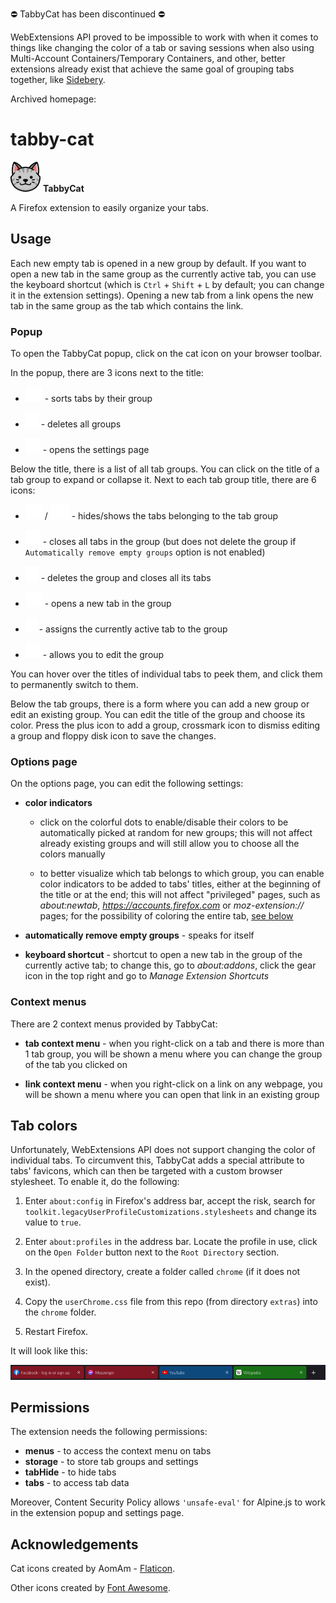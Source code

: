 ⛔ TabbyCat has been discontinued ⛔

WebExtensions API proved to be impossible to work with when it comes to things like changing the color of a tab or saving sessions when also using Multi-Account Containers/Temporary Containers, and other, better extensions already exist that achieve the same goal of grouping tabs together, like [Sidebery](https://addons.mozilla.org/en-US/firefox/addon/sidebery).

Archived homepage:

# tabby-cat

![](./src/icons/icon-48.png) **TabbyCat**

A Firefox extension to easily organize your tabs.

## Usage

Each new empty tab is opened in a new group by default. If you want to open a new tab in the same group as the currently active tab, you can use the keyboard shortcut (which is `Ctrl` + `Shift` + `L` by default; you can change it in the extension settings). Opening a new tab from a link opens the new tab in the same group as the tab which contains the link.

### Popup

To open the TabbyCat popup, click on the cat icon on your browser toolbar.

In the popup, there are 3 icons next to the title:

- ![sort](./src/icons/fa-icons/arrow-down-wide-short-solid.svg) - sorts tabs by their group

- ![trash](./src/icons/fa-icons/trash-solid.svg) - deletes all groups

- ![gear](./src/icons/fa-icons/gear-solid.svg) - opens the settings page

Below the title, there is a list of all tab groups. You can click on the title of a tab group to expand or collapse it. Next to each tab group title, there are 6 icons:

- ![eye](./src/icons/fa-icons/eye-solid.svg) / ![eye slashed](./src/icons/fa-icons/eye-slash-solid.svg) - hides/shows the tabs belonging to the tab group

- ![crossmark](./src/icons/fa-icons/circle-xmark-solid.svg) - closes all tabs in the group (but does not delete the group if `Automatically remove empty groups` option is not enabled)

- ![trash](./src/icons/fa-icons/trash-solid.svg) - deletes the group and closes all its tabs

- ![folder](./src/icons/fa-icons/folder-open-solid.svg) - opens a new tab in the group

- ![bookmark](./src/icons/fa-icons/bookmark-solid.svg) - assigns the currently active tab to the group

- ![pencil](./src/icons/fa-icons/pencil-solid.svg) - allows you to edit the group

You can hover over the titles of individual tabs to peek them, and click them to permanently switch to them.

Below the tab groups, there is a form where you can add a new group or edit an existing group. You can edit the title of the group and choose its color. Press the plus icon to add a group, crossmark icon to dismiss editing a group and floppy disk icon to save the changes.

### Options page

On the options page, you can edit the following settings:

- **color indicators**

  - click on the colorful dots to enable/disable their colors to be automatically picked at random for new groups; this will not affect already existing groups and will still allow you to choose all the colors manually

  - to better visualize which tab belongs to which group, you can enable color indicators to be added to tabs' titles, either at the beginning of the title or at the end; this will not affect "privileged" pages, such as _about:newtab_, *https://accounts.firefox.com* or _moz-extension://_ pages; for the possibility of coloring the entire tab, [see below](#tab-colors)

- **automatically remove empty groups** - speaks for itself

- **keyboard shortcut** - shortcut to open a new tab in the group of the currently active tab; to change this, go to _about:addons_, click the gear icon in the top right and go to _Manage Extension Shortcuts_

### Context menus

There are 2 context menus provided by TabbyCat:

- **tab context menu** - when you right-click on a tab and there is more than 1 tab group, you will be shown a menu where you can change the group of the tab you clicked on

- **link context menu** - when you right-click on a link on any webpage, you will be shown a menu where you can open that link in an existing group

## Tab colors

Unfortunately, WebExtensions API does not support changing the color of individual tabs. To circumvent this, TabbyCat adds a special attribute to tabs' favicons, which can then be targeted with a custom browser stylesheet. To enable it, do the following:

1. Enter `about:config` in Firefox's address bar, accept the risk, search for `toolkit.legacyUserProfileCustomizations.stylesheets` and change its value to `true`.

2. Enter `about:profiles` in the address bar. Locate the profile in use, click on the `Open Folder` button next to the `Root Directory` section.

3. In the opened directory, create a folder called `chrome` (if it does not exist).

4. Copy the `userChrome.css` file from this repo (from directory `extras`) into the `chrome` folder.

5. Restart Firefox.

It will look like this:

![colored tabs](./docs/color-indicators.png)

## Permissions

The extension needs the following permissions:

- **menus** - to access the context menu on tabs
- **storage** - to store tab groups and settings
- **tabHide** - to hide tabs
- **tabs** - to access tab data

Moreover, Content Security Policy allows `'unsafe-eval'` for Alpine.js to work in the extension popup and settings page.

## Acknowledgements

Cat icons created by AomAm - [Flaticon](https://www.flaticon.com).

Other icons created by [Font Awesome](https://fontawesome.com).

